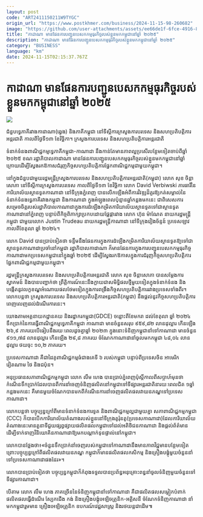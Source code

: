 ```yaml
---
layout: post
code: "ART2411150211W9TYGC"
origin_url: "https://www.postkhmer.com/business/2024-11-15-98-260682"
image: "https://github.com/user-attachments/assets/ee66de1f-6fce-4916-856e-7f9195487129"
title: "កាដាណា មាន​ផែនការ​បញ្ជូន​បេសកកម្ម​ធុរកិច្ច​របស់​ខ្លួន​មក​កម្ពុជា​នៅ​ឆ្នាំ ២០២៥"
description: "​​កាដាណា មាន​ផែនការ​បញ្ជូន​បេសកកម្ម​ធុរកិច្ច​របស់​ខ្លួន​មក​កម្ពុជា​នៅ​ឆ្នាំ ២០២៥​"
category: "BUSINESS"
language: "km"
date: 2024-11-15T02:15:37.767Z
---
```


# កាដាណា មាន​ផែនការ​បញ្ជូន​បេសកកម្ម​ធុរកិច្ច​របស់​ខ្លួន​មក​កម្ពុជា​នៅ​ឆ្នាំ ២០២៥

![](https://github.com/user-attachments/assets/e536511a-7df0-44e4-a333-6e425ad88775)

ជំនួប​ទ្វេ​ភាគី​រវាង​កាដាណា​(ឆ្វេង) និង​ភាគីកម្ពុជា នៅទីស្តីការ​ក្រសួង​ការបរទេស និង​សហប្រតិបត្តិការ​អន្តរជាតិ កាល​ពី​ថ្ងៃ​ទី​១៣ ខែ​វិច្ឆិកា។ ក្រសួង​ការបរទេស និង​សហប្រតិបត្តិការ​អន្តរជាតិ

ទំនាក់​ទំនង​ពាណិជ្ជកម្ម​ទ្វេភាគី​កម្ពុជា-កាណាដា នឹង​កាន់​តែ​មាន​ភាព​ល្អ​ប្រសើរ​បន្ថែម​ទៀតចាប់​ពី​ឆ្នាំ ​២០២៥ ខណៈរដ្ឋាភិបាល​កាដាណា​ មាន​​ផែនការ​បញ្ជូន​បេសកកម្ម​ធុរកិច្ច​របស់​ខ្លួន​មក​កម្ពុជា​នៅ​ឆ្នាំក្រោយ ​ដើម្បី​ស្វែង​រក​ឱកាស​​ជំរុញ​កិច្ច​សហប្រតិបត្តិការ​ផ្នែក​ពាណិជ្ជកម្ម​ជាមួយ​កម្ពុជា។

នៅ​ក្នុង​ជំនួប​ជាមួយ​រដ្ឋមន្ត្រី​ក្រសួង​ការបរទេស និង​សហប្រតិបត្តិការ​អន្តរជាតិ​(កម្ពុជា) លោក សុខ ចិន្តាសោភា នៅ​ទីស្តីការ​ក្រសួង​ការបរទេស កាល​ពី​ថ្ងៃ​ទី​១៣ ខែ​វិច្ឆិកា លោក David Verbiwski ភារធារី​នៃ​ការិយាល័យ​ស្ថានទូត​កាណាដា នៅ​ទីក្រុងភ្នំពេញ បាន​លើក​ឡើង​អំពី​ការ​វិវឌ្ឍ​ដ៏​គួរ​ឱ្យកត់​សម្គាល់​នៃ​ទំនាក់ទំនង​ទ្វេភាគី​រវាង​កម្ពុជា និង​កាណាដា ក្នុង​អំឡុង​ពេល​ប៉ុន្មាន​ឆ្នាំ​កន្លង​មកនេះ ជា​ពិសេស​ការ​សម្រេច​ចិត្ត​របស់​រដ្ឋាភិបាល​កាណាដា ​ក្នុង​ការដំឡើង​កម្រិត​ការិយាល័យ​ស្ថានទូត​ទៅ​ជា​ស្ថានទូត​កាណាដា​នៅ​ភ្នំពេញ បន្ទាប់​ពី​កិច្ច​ពិភាក្សា​ប្រកប​ដោយ​ផ្លែផ្កា​រវាង​ លោក ហ៊ុន ម៉ាណែត នាយក​រដ្ឋ​មន្ត្រី​កម្ពុជា​ ជា​មួយ​​លោក Justin Trudeau នាយក​រដ្ឋមន្ត្រី​កាណាដា នៅ​ទីក្រុង​វៀងច័ន្ទន៍​ ប្រទេស​ឡាវ កាល​ពី​ខែ​តុលា ឆ្នាំ ២០២៤។

លោក David បាន​ប្រាប់​ទៀត​ថា ទន្ទឹម​នឹង​ផែនការ​ក្នុង​ការ​ដំឡើង​កម្រិត​ការិយាល័យ​ស្ថានទូត​ឱ្យ​ទៅ​ជា​ស្ថានទូត​កាណាដា​ប្រចាំ​នៅ​កម្ពុជា រដ្ឋាភិបាល​កាដាណា ក៏​មាន​ផែនការ​ក្នុង​ការ​បញ្ជូន​បេសកកម្ម​ធុរកិច្ច​កាណាដា​មកប្រទេស​​កម្ពុជា​នៅ​ក្នុង​ឆ្នាំ ២០២៥ ដើម្បី​ស្វែងរក​ឱកាស​ក្នុង​ការ​ជំរុញ​កិច្ច​សហប្រតិបត្តិការ​ផ្នែក​ពាណិជ្ជកម្មជា​មួយ​កម្ពុជា។

រដ្ឋមន្ត្រី​ក្រសួង​ការបរទេស និង​សហប្រតិបត្តិការ​អន្តរជាតិ លោក សុខ ចិន្តាសោភា បាន​សម្តែង​ការ​ស្វាគមន៍​ និង​បាន​បញ្ជាក់​ថា ព្រឹត្តិការណ៍​នេះ​នឹង​ក្លាយ​ជា​សមិទ្ធិផល​ថ្មីមួយ​ទៀត​ក្នុង​ទំនាក់ទំនង និង​បង្កើត​នូវ​លក្ខខណ្ឌ​អំណោយផល​ថែម​ទៀត​ក្នុង​ការ​ពង្រឹង​កិច្ច​សហ​ប្រតិបត្តិការ​រវាង​ប្រទេស​ទាំងពីរ។ លោក​បន្ត​ថា ក្រសួង​ការបរទេស និង​សហ​ប្រតិបត្តិការ​អន្តរជាតិ​(កម្ពុជា) នឹង​ផ្តល់​នូវ​កិច្ច​សហប្រតិបត្តិការ​ពេញលេញ​ដល់​ដំណើរការ​នេះ។

យោង​តាម​​អគ្គ​នាយកដ្ឋាន​គយ និង​រដ្ឋាករ​កម្ពុជា​(GDCE) ចន្លោះ​ពី​ខែ​មករា ដល់​ខែតុលា​ ឆ្នាំ ​២០២៤ ទឹក​ប្រាក់​នៃ​ការ​ធ្វើ​ពាណិជ្ជកម្ម​ទ្វេភាគី​កម្ពុជា កាណាដា មាន​ចំនួន​សរុប ៩៥៩,៨២ លាន​ដុល្លារ កើន​ឡើង ២៦,៩ ភាគរយ​បើ​ធៀប​នឹង​រយៈ​ពេល​ដូចគ្នា​​ឆ្នាំ ២០២៣ ក្នុង​នោះ​ទំនិញ​កម្ពុជា​នាំ​ទៅកាណាដា មាន​ចំនួន ៩១១,៧៨​ លាន​ដុល្លារ កើន​ឡើង ២៩,៨ ភាគរយ ចំណែក​កាណាដានាំចូល​មក​កម្ពុជា ៤៨,០៤ លាន​ដុល្លារ​ ថយចុះ ១០,២ ភាគរយ។​

ប្រទេសកាណាដា គឺ​ជា​ដៃគូ​ពាណិជ្ជកម្ម​ធំ​ជាង​គេ​ទី ៦ របស់​កម្ពុជា បន្ទាប់​ពី​ប្រទេស​ចិន អាមេរិក វៀតណាម ថៃ និង​ជប៉ុន។​

អនុ​ប្រធាន​សភា​ពាណិជ្ជកម្ម​កម្ពុជា លោក លឹម ហេង បាន​ប្រាប់​ភ្នំពេញប៉ុស្តិ៍​កាល​ពី​សប្តាហ៍មុន​​ថា កំណើន​ទឹក​ប្រាក់​ដែល​បាន​ពី​ការ​នាំ​ចេញ​ទំនិញ​ផលិត​នៅ​កម្ពុជា​ទៅ​ទីផ្សារ​អន្តរជាតិ​នា​រយៈ​ពេល​ជិត ១​ឆ្នាំ​កន្លងមក​នេះ គឺ​មាន​មួយ​ចំណែក​បាន​មក​ពី​កំណើន​ការ​នាំ​ចេញ​ផលិតផល​វាយនភណ្ឌ​ទៅ​ប្រទេស​កាណាដា។

លោក​បន្ត​ថា បច្ចុប្បន្ន​ក្រៅពី​មាន​ទំនាក់​ទំនង​ការទូត និង​ពាណិជ្ជកម្ម​ល្អ​ជាមួយ​គ្នា សភា​ពាណិជ្ជកម្ម​កម្ពុជា​(CCC) ក៏​បាន​បើក​ការិយាល័យ​តំណាង​របស់​ខ្លួន​នៅ​ទីក្រុង​តូរ៉ុនតូ​(ប្រទេស​កាណាដា)​ ដែល​ការិយាល័យ​តំណាង​នេះ​មាន​តួនាទី​ជួយ​ផ្សព្វផ្សាយ​ផលិតផល​កម្ពុជា​ទៅ​ដល់​អតិថិជន​កាណាដា និង​ផ្តល់​ព័ត៌មាន​ដើម្បី​ទាក់ទាញ​វិនិយោ​គិន​កាណាដា​ឱ្យ​មក​បណ្តាក់​ទុន​ផ្ទាល់​នៅ​កម្ពុជា។

លោក​បាន​ថ្លែង​ថា៖​«ចំនួន​ទឹក​ប្រាក់​នាំចេញ​របស់​កម្ពុជា​ទៅ​កាណាដា​នឹង​មាន​ភាព​វិជ្ជមាន​បន្ថែម​ទៀត ព្រោះ​បច្ចុប្បន្ន​ក្រៅ​ពី​ផលិតផល​វាយនភណ្ឌ​ កម្ពុជា​ក៏​មានផលិតផល​កសិកម្ម និង​គ្រឿងបង្គុំ​មួយ​ចំនួន​នាំ​ទៅប្រទេស​កាណាដា​ផងដែរ»។

លោក​បាន​ប្រាប់​ទៀត​ថា បច្ចុប្បន្ន​កម្ពុជា​ក៏​កំពុង​ទទួល​បាន​ប្រព័ន្ធ​អនុគ្រោះ​ពន្ធ​នាំ​ចូល​ទំនិញ​មួយ​ចំនួន​ទៅ​​ទីផ្សារ​កាណាដា។

បើ​តាម លោក លឹម ហេង ភាគ​ច្រើន​នៃ​ទំនិញ​កម្ពុជា​នាំ​ទៅ​កាណាដា គឺ​ជា​ផលិត​ផល​សម្លៀក​បំពាក់ ផលិត​ផល​ធ្វើ​ដំណើរ ស្បែក​ជើង កង់ និង​គ្រឿង​បង្គុំ​អេឡិច​ត្រូនិក​-អគ្គិសនី ចំណែក​ទំនិញ​កាណាដា នាំ​មក​កម្ពុជារួម​មាន​ ​គ្រឿង​អេឡិច​ត្រូនិក ឧបករណ៍​វេជ្ជសាស្រ្ត និង​រថយន្ត​ជាដើម៕